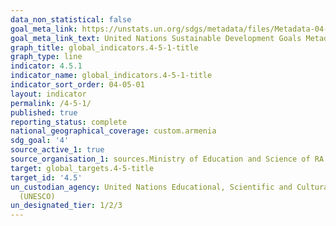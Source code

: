 ```yaml
---
data_non_statistical: false
goal_meta_link: https://unstats.un.org/sdgs/metadata/files/Metadata-04-05-01.pdf
goal_meta_link_text: United Nations Sustainable Development Goals Metadata (pdf 210kB)
graph_title: global_indicators.4-5-1-title
graph_type: line
indicator: 4.5.1
indicator_name: global_indicators.4-5-1-title
indicator_sort_order: 04-05-01
layout: indicator
permalink: /4-5-1/
published: true
reporting_status: complete
national_geographical_coverage: custom.armenia
sdg_goal: '4'
source_active_1: true
source_organisation_1: sources.Ministry of Education and Science of RA
target: global_targets.4-5-title
target_id: '4.5'
un_custodian_agency: United Nations Educational, Scientific and Cultural Organization
  (UNESCO)
un_designated_tier: 1/2/3
---
```

